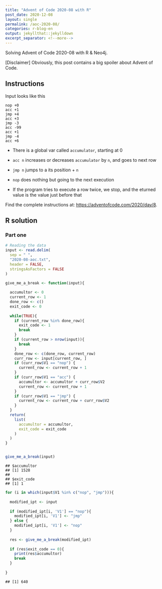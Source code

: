 ```yaml
---
title: "Advent of Code 2020-08 with R"
post_date: 2020-12-08
layout: single
permalink: /aoc-2020-08/
categories: r-blog-en
output: jekyllthat::jekylldown
excerpt_separator: <!--more-->
---
```


Solving Advent of Code 2020-08 with R & Neo4j.

\[Disclaimer\] Obviously, this post contains a big spoiler about Advent
of Code.

## Instructions

Input looks like this

    nop +0
    acc +1
    jmp +4
    acc +3
    jmp -3
    acc -99
    acc +1
    jmp -4
    acc +6

  - There is a global var called `accumulator`, starting at 0

  - `acc n` increases or decreases `accumulator` by `n`, and goes to
    next row

  - `jmp n` jumps to a its position + `n`

  - `nop` does nothing but going to the next execution

  - If the program tries to execute a row twice, we stop, and the
    eturned value is the value just before that

Find the complete instructions at:
<https://adventofcode.com/2020/day/8>.

## R solution

### Part one

``` r
# Reading the data
input <- read.delim(
  sep = " ",
  "2020-08-aoc.txt", 
  header = FALSE, 
  stringsAsFactors = FALSE
)

give_me_a_break <- function(input){
  
  accumultor <- 0
  current_row <- 1
  done_row <- c()
  exit_code <- 0
  
  while(TRUE){
    if (current_row %in% done_row){
      exit_code <- 1
      break
    }
    if (current_row > nrow(input)){
      break
    }
    done_row <- c(done_row, current_row)
    curr_row <- input[current_row, ]
    if (curr_row$V1 == "nop") {
      current_row <- current_row + 1
    }
    if (curr_row$V1 == "acc") {
      accumultor <- accumultor + curr_row$V2
      current_row <- current_row + 1
    }
    if (curr_row$V1 == "jmp") {
      current_row <- current_row + curr_row$V2
    }
  }
  return(
    list(
      accumultor = accumultor, 
      exit_code = exit_code
    )
  )
}


give_me_a_break(input)
```

    ## $accumultor
    ## [1] 1528
    ## 
    ## $exit_code
    ## [1] 1

``` r
for (i in which(input$V1 %in% c("nop", "jmp"))){
  
  modified_ipt <- input
  
  if (modified_ipt[i, 'V1'] == "nop"){
    modified_ipt[i, 'V1'] <- "jmp"
  } else {
    modified_ipt[i, 'V1'] <- "nop"
  }
  
  res <- give_me_a_break(modified_ipt)
  
  if (res$exit_code == 0){
    print(res$accumultor)
    break
  }
  
}
```

    ## [1] 640
